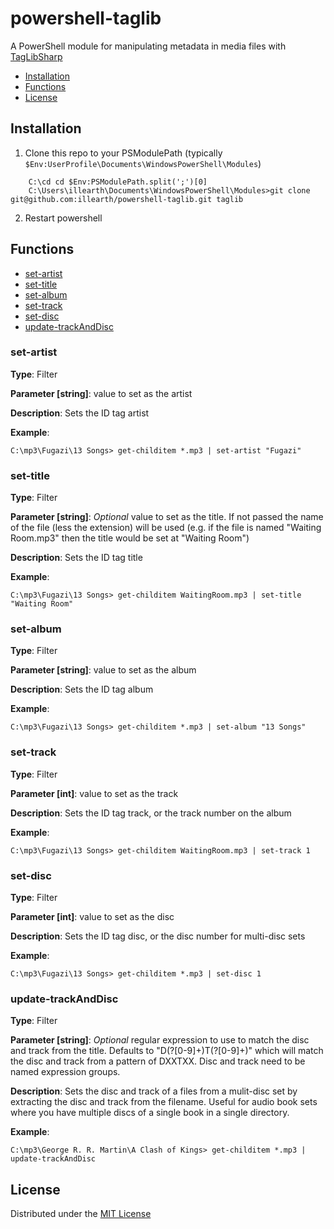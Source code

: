 powershell-taglib
=================

A PowerShell module for manipulating metadata in media files with [TagLibSharp](https://github.com/mono/taglib-sharp)
* [Installation](#installation)
* [Functions](#functions)
* [License](#license)

## <a id="installation">Installation</a>
1. Clone this repo to your PSModulePath (typically `$Env:UserProfile\Documents\WindowsPowerShell\Modules`)
```
    C:\cd cd $Env:PSModulePath.split(';')[0]
    C:\Users\illearth\Documents\WindowsPowerShell\Modules>git clone git@github.com:illearth/powershell-taglib.git taglib
```
2. Restart powershell

## <a id="functions">Functions</a>
* [set-artist](#set-artist)
* [set-title](#set-title)
* [set-album](#set-album)
* [set-track](#set-track)
* [set-disc](#set-disc)
* [update-trackAndDisc](#update-trackAndDisc)

### <a id="set-artist">set-artist</a>
**Type**: Filter   

**Parameter [string]**: value to set as the artist    

**Description**: Sets the ID tag artist    

**Example**:   

```C:\mp3\Fugazi\13 Songs> get-childitem *.mp3 | set-artist "Fugazi"```

### <a id="set-title">set-title</a>
**Type**: Filter   

**Parameter [string]**: *Optional* value to set as the title. If not passed the name of the file (less the extension) will be used (e.g. if the file is named "Waiting Room.mp3" then the title would be set at "Waiting Room")    

**Description**: Sets the ID tag title    

**Example**:   

```C:\mp3\Fugazi\13 Songs> get-childitem WaitingRoom.mp3 | set-title "Waiting Room"```

### <a id="set-album">set-album</a>
**Type**: Filter   

**Parameter [string]**: value to set as the album    

**Description**: Sets the ID tag album    

**Example**:   

```C:\mp3\Fugazi\13 Songs> get-childitem *.mp3 | set-album "13 Songs"```

### <a id="set-track">set-track</a>
**Type**: Filter   

**Parameter [int]**: value to set as the track    

**Description**: Sets the ID tag track, or the track number on the album

**Example**:   

```C:\mp3\Fugazi\13 Songs> get-childitem WaitingRoom.mp3 | set-track 1```

### <a id="set-disc">set-disc</a>
**Type**: Filter   

**Parameter [int]**: value to set as the disc    

**Description**: Sets the ID tag disc, or the disc number for multi-disc sets

**Example**:   

```C:\mp3\Fugazi\13 Songs> get-childitem *.mp3 | set-disc 1```

### <a id="update-trackAndDisc">update-trackAndDisc</a>
**Type**: Filter   

**Parameter [string]**: *Optional* regular expression to use to match the disc and track from the title. Defaults to "D(?<disc>[0-9]+)T(?<track>[0-9]+)" which will match the disc and track from a pattern of DXXTXX. Disc and track need to be named expression groups.     

**Description**: Sets the disc and track of a files from a mulit-disc set by extracting the disc and track from the filename. Useful for audio book sets where you have multiple discs of a single book in a single directory.

**Example**:   

```C:\mp3\George R. R. Martin\A Clash of Kings> get-childitem *.mp3 | update-trackAndDisc```

## <a id="license">License</a>
Distributed under the [MIT License](http://opensource.org/licenses/mit-license.php)